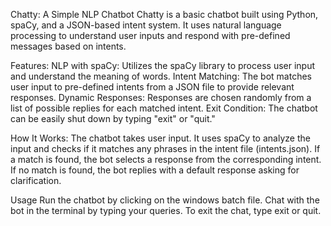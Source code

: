 Chatty: A Simple NLP Chatbot
Chatty is a basic chatbot built using Python, spaCy, and a JSON-based intent system. It uses natural language processing to understand user inputs and respond with pre-defined messages based on intents.



Features:
NLP with spaCy: Utilizes the spaCy library to process user input and understand the meaning of words.
Intent Matching: The bot matches user input to pre-defined intents from a JSON file to provide relevant responses.
Dynamic Responses: Responses are chosen randomly from a list of possible replies for each matched intent.
Exit Condition: The chatbot can be easily shut down by typing "exit" or "quit."



How It Works:
The chatbot takes user input.
It uses spaCy to analyze the input and checks if it matches any phrases in the intent file (intents.json).
If a match is found, the bot selects a response from the corresponding intent.
If no match is found, the bot replies with a default response asking for clarification.



Usage
Run the chatbot by clicking on the windows batch file.
Chat with the bot in the terminal by typing your queries.
To exit the chat, type exit or quit.
